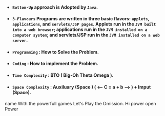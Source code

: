 ﻿- #### **`Bottom-Up`** approach is Adopted by `Java`.
- #### **`3-Flavours`** Programs are written in three basic flavors: `applets`, `applications`, and `servlets/JSP pages`. Applets run in the `JVM built into a web browser`; applications run in the `JVM installed on a computer system`; and servlets/JSP run in the `JVM installed on a web server`.
- #### **`Programming`** : How to Solve the Problem.
- #### **`Coding`** : How to implement the Problem.
- #### **`Time Complexity`** : BTO ( Big-Oh Theta Omega ).
- #### **`Space Complexity`** : Auxiluary (Space ) ( <-- C = a + b --> ) + Imput (Space).

name With the powerfull games
Let's Play the Omission.
Hi power
open Power
